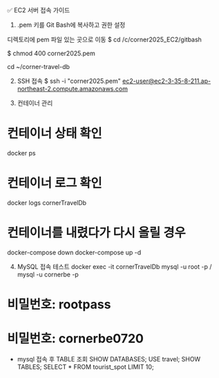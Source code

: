 ✅ EC2 서버 접속 가이드

1. .pem 키를 Git Bash에 복사하고 권한 설정

디렉토리에 pem 파일 있는 곳으로 이동
$ cd /c/corner2025_EC2/gitbash

$ chmod 400 corner2025.pem

cd ~/corner-travel-db

2. SSH 접속
$ ssh -i "corner2025.pem" ec2-user@ec2-3-35-8-211.ap-northeast-2.compute.amazonaws.com



3. 컨테이너 관리
# 컨테이너 상태 확인
docker ps

# 컨테이너 로그 확인
docker logs cornerTravelDb

# 컨테이너를 내렸다가 다시 올릴 경우
docker-compose down
docker-compose up -d


4. MySQL 접속 테스트
docker exec -it cornerTravelDb mysql -u root -p / mysql -u cornerbe -p 
# 비밀번호: rootpass
# 비밀번호: cornerbe0720



- mysql 접속 후 TABLE 조회
SHOW DATABASES;
USE travel;
SHOW TABLES;
SELECT * FROM tourist_spot LIMIT 10;